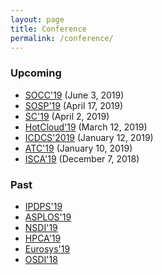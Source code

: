 ```yaml
---
layout: page
title: Conference
permalink: /conference/
---
```


### Upcoming

- [SOCC'19](https://acmsocc.github.io/2019/) (June 3, 2019)
- [SOSP'19](https://sosp19.rcs.uwaterloo.ca/) (April 17, 2019)
- [SC'19](https://https://sc19.supercomputing.org/ ) (April 2, 2019)
- [HotCloud'19](https://www.usenix.org/conference/hotcloud19) (March 12, 2019)
- [ICDCS'2019](https://theory.utdallas.edu/ICDCS2019/cfp.html) (January 12, 2019)
- [ATC'19](https://www.usenix.org/conference/atc19/) (January 10, 2019)
- [ISCA'19](https://iscaconf.org/isca2019/index.html) (December 7, 2018)

### Past

- [IPDPS'19](http://www.ipdps.org/ipdps2019/2019-advance-program.html)
- [ASPLOS'19](https://asplos-conference.org/program)
- [NSDI'19](https://www.usenix.org/conference/nsdi19/technical-sessions)
- [HPCA'19](https://hpca2019.seas.gwu.edu/main_program.html)
- [Eurosys'19](https://www.eurosys2019.org/program/accepted-papers/)
- [OSDI'18](https://www.usenix.org/conference/osdi18/technical-sessions)
